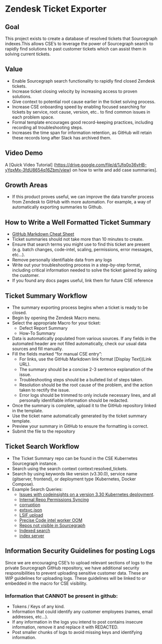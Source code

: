 # Zendesk Ticket Exporter

## Goal

This project exists to create a database of resolved tickets that Sourcegraph indexes.This allows CSE’s to leverage the power of Sourcegraph search to rapidly find solutions to past customer tickets which can assist them in solving current tickets.

## Value

- Enable Sourcegraph search functionality to rapidly find closed Zendesk tickets.
- Increase ticket closing velocity by increasing access to proven solutions.
- Give context to potential root cause earlier in the ticket solving process.
- Increase CSE onboarding speed by enabling focused searching for tickets by service, root cause, version, etc.. to find common issues in each problem space.
- Formal template encourages good record-keeping practices, including recording all troubleshooting steps.
- Increases the time span for information retention, as GitHub will retain these records long after Slack has archived them.

## Video Demo

A [Quick Video Tutorial]
(https://drive.google.com/file/d/1Jfq0o36vHB-yYqxMx-3fdU8654q16Zbm/view) on how to write and add case summaries].

## Growth Areas

- If this product proves useful, we can improve the data transfer process from Zendesk to GitHub with more automation. For example, a way of automatically exporting summaries to Github.

## How to Write a Well Formatted Ticket Summary

- [GitHub Markdown Cheat Sheet](https://github.com/adam-p/markdown-here/wiki/Markdown-Cheatsheet)
- Ticket summaries should not take more than 10 minutes to create.
- Ensure that search terms you might use to find this ticket are present (e.g. batch changes, code-intel, scaling, permissions, error messages, etc…).
- Remove personally identifiable data from any logs
- Write out your troubleshooting process in a step-by-step format, including critical information needed to solve the ticket gained by asking the customer.
- If you found any docs pages useful, link them for future CSE reference

## Ticket Summary Workflow

- The summary exporting process begins when a ticket is ready to be closed.
- Begin by opening the Zendesk Macro menu.
- Select the appropriate Macro for your ticket:
  - Defect Report Summary
  - How-To Summary
- Data is automatically populated from various sources. If any fields in the automated header are not filled automatically, check our usual data sources and fill manually.
- Fill the fields marked “for manual CSE entry”:
  - For links, use the GitHub Markdown link format [Display Text](Link URL).
  - The summary should be a concise 2-3 sentence explanation of the issue.
  - Troubleshooting steps should be a bulleted list of steps taken.
  - Resolution should be the root cause of the problem, and the action taken to rectify the issue.
  - Error logs should be trimmed to only include necessary lines, and all personally identifiable information should be redacted.
- Once the summary is complete, upload it to the GitHub repository linked in the template.
- Use the ticket name automatically generated by the ticket summary template.
- Preview your summary in GitHub to ensure the formatting is correct.
- Submit the file to the repository

## Ticket Search Workflow

- The Ticket Summary repo can be found in the CSE Kubernetes Sourcegraph instance.
- Search using the search context context:resolved_tickets.
- Search by using keywords like version (v3.30.0), service name (gitserver, frontend), or deployment type (Kubernetes, Docker Compose).
- Example Search Queries:
  - [Issues with codeinsights on a version 3.30 Kubernetes deployment](https://cse-aws-test.sgdev.org/search?q=repo:%5Egithub%5C.com/sourcegraph/support-tools-internal%24+file:%5Eresolved-tickets+v3.30.+AND+kubernetes+AND+codeinsights&patternType=literal).
  - [Internal Repo Permissions Syncing](https://cse-k8s.sgdev.org/search?q=context:Resolved_Tickets+Internal+Repo+Permissions+Syncing+&patternType=regexp)
  - [corruption](https://cse-k8s.sgdev.org/search?q=context:Resolved_Tickets+corruption&patternType=regexp)
  - [extsvc.json](https://cse-k8s.sgdev.org/search?q=context:Resolved_Tickets+extsvc.json&patternType=regexp)
  - [LSIF upload](https://cse-k8s.sgdev.org/search?q=context:Resolved_Tickets+LSIF+upload&patternType=literal)
  - [Precise Code intel worker OOM](https://cse-k8s.sgdev.org/search?q=context:Resolved_Tickets+Precise+Code+intel+worker+OOM&patternType=regexp)
  - [Repos not visible in Sourcegraph](https://cse-k8s.sgdev.org/search?q=context:Resolved_Tickets+Repos+not+visible+in+Sourcegraph&patternType=literal)
  - [Indexed search](https://cse-k8s.sgdev.org/search?q=context:Resolved_Tickets+Indexed+search+&patternType=literal)
  - [index server](https://cse-k8s.sgdev.org/search?q=context:Resolved_Tickets+index+server&patternType=regexp)

## Information Security Guidelines for posting Logs

Since we are encouraging CSE’s to upload relevant sections of logs to the private Sourcegraph GitHub repository, we have additional security responsibilities to prevent uploading sensitive customer data. These are WIP guidelines for uploading logs. These guidelines will be linked to or embedded in the macro for CSE visibility.

### Information that CANNOT be present in github:

- Tokens / Keys of any kind.
- Information that could identify any customer employees (names, email addresses, etc...).
- If any information in the logs you intend to post contains insecure information, remove it and replace it with REDACTED.
- Post smaller chunks of logs to avoid missing keys and identifying information.
